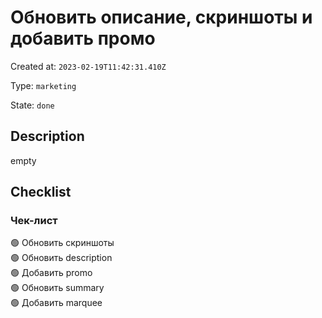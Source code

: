 # Обновить описание, скриншоты и добавить промо

Created at: `2023-02-19T11:42:31.410Z`

Type: `marketing`

State: `done`

## Description
empty

## Checklist
### Чек-лист
🟢 Обновить скриншоты\
🟢 Обновить description\
🟢 Добавить promo\
🟢 Обновить summary\
🟢 Добавить marquee
